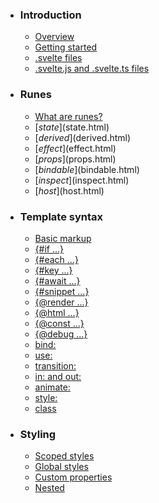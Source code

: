 -   ### Introduction
    
    -   [Overview](overview.html)
    -   [Getting started](getting-started.html)
    -   [.svelte files](svelte-files.html)
    -   [.svelte.js and .svelte.ts files](svelte-js-files.html)
-   ### Runes
    
    -   [What are runes?](what-are-runes.html)
    -   [$state]($state.html)
    -   [$derived]($derived.html)
    -   [$effect]($effect.html)
    -   [$props]($props.html)
    -   [$bindable]($bindable.html)
    -   [$inspect]($inspect.html)
    -   [$host]($host.html)
-   ### Template syntax
    
    -   [Basic markup](basic-markup.html)
    -   [{#if ...}](if.html)
    -   [{#each ...}](each.html)
    -   [{#key ...}](key.html)
    -   [{#await ...}](await.html)
    -   [{#snippet ...}](snippet.html)
    -   [{@render ...}](@render.html)
    -   [{@html ...}](@html.html)
    -   [{@const ...}](@const.html)
    -   [{@debug ...}](@debug.html)
    -   [bind:](bind.html)
    -   [use:](use.html)
    -   [transition:](transition.html)
    -   [in: and out:](in-and-out.html)
    -   [animate:](animate.html)
    -   [style:](style.html)
    -   [class](class.html)
-   ### Styling
    
    -   [Scoped styles](scoped-styles.html)
    -   [Global styles](global-styles.html)
    -   [Custom properties](custom-properties.html)
    -   [Nested <style> elements](nested-style-elements.html)
-   ### Special elements
    
    -   [<svelte:boundary>](svelte-boundary.html)
    -   [<svelte:window>](svelte-window.html)
    -   [<svelte:document>](svelte-document.html)
    -   [<svelte:body>](svelte-body.html)
    -   [<svelte:head>](svelte-head.html)
    -   [<svelte:element>](svelte-element.html)
    -   [<svelte:options>](svelte-options.html)
-   ### Runtime
    
    -   [Stores](stores.html)
    -   [Context](context.html)
    -   [Lifecycle hooks](lifecycle-hooks.html)
    -   [Imperative component API](imperative-component-api.html)
-   ### Misc
    
    -   [Testing](testing.html)
    -   [TypeScript](typescript.html)
    -   [Custom elements](custom-elements.html)
    -   [Svelte 4 migration guide](v4-migration-guide.html)
    -   [Svelte 5 migration guide](v5-migration-guide.html)
    -   [Frequently asked questions](faq.html)
-   ### Reference
    
    -   [svelte](svelte.html)
    -   [svelte/action](svelte-action.html)
    -   [svelte/animate](svelte-animate.html)
    -   [svelte/compiler](svelte-compiler.html)
    -   [svelte/easing](svelte-easing.html)
    -   [svelte/events](svelte-events.html)
    -   [svelte/legacy](svelte-legacy.html)
    -   [svelte/motion](svelte-motion.html)
    -   [svelte/reactivity/window](svelte-reactivity-window.html)
    -   [svelte/reactivity](svelte-reactivity.html)
    -   [svelte/server](svelte-server.html)
    -   [svelte/store](svelte-store.html)
    -   [svelte/transition](svelte-transition.html)
    -   [Compiler errors](compiler-errors.html)
    -   [Compiler warnings](compiler-warnings.html)
    -   [Runtime errors](runtime-errors.html)
    -   [Runtime warnings](runtime-warnings.html)
-   ### Legacy APIs
    
    -   [Overview](legacy-overview.html)
    -   [Reactive let/var declarations](legacy-let.html)
    -   [Reactive $: statements](legacy-reactive-assignments.html)
    -   [export let](legacy-export-let.html)
    -   [$$props and $$restProps](legacy-$$props-and-$$restProps.html)
    -   [on:](legacy-on.html)
    -   [<slot>](legacy-slots.html)
    -   [$$slots](legacy-$$slots.html)
    -   [<svelte:fragment>](legacy-svelte-fragment.html)
    -   [<svelte:component>](legacy-svelte-component.html)
    -   [<svelte:self>](legacy-svelte-self.html)
    -   [Imperative component API](legacy-component-api.html)

SvelteMisc

# Svelte 4 migration guide

### On this page

-   [Svelte 4 migration guide](v4-migration-guide.html)
-   [Minimum version requirements](v4-migration-guide.html#Minimum-version-requirements)
-   [Browser conditions for bundlers](v4-migration-guide.html#Browser-conditions-for-bundlers)
-   [Removal of CJS related output](v4-migration-guide.html#Removal-of-CJS-related-output)
-   [Stricter types for Svelte functions](v4-migration-guide.html#Stricter-types-for-Svelte-functions)
-   [Custom Elements with Svelte](v4-migration-guide.html#Custom-Elements-with-Svelte)
-   [SvelteComponentTyped is deprecated](v4-migration-guide.html#SvelteComponentTyped-is-deprecated)
-   [Transitions are local by default](v4-migration-guide.html#Transitions-are-local-by-default)
-   [Default slot bindings](v4-migration-guide.html#Default-slot-bindings)
-   [Preprocessors](v4-migration-guide.html#Preprocessors)
-   [New eslint package](v4-migration-guide.html#New-eslint-package)
-   [Other breaking changes](v4-migration-guide.html#Other-breaking-changes)

This migration guide provides an overview of how to migrate from Svelte version 3 to 4. See the linked PRs for more details about each change. Use the migration script to migrate some of these automatically: `npx svelte-migrate@latest svelte-4`

If you’re a library author, consider whether to only support Svelte 4 or if it’s possible to support Svelte 3 too. Since most of the breaking changes don’t affect many people, this may be easily possible. Also remember to update the version range in your `peerDependencies`.

## Minimum version requirements[](v4-migration-guide.html#Minimum-version-requirements)

-   Upgrade to Node 16 or higher. Earlier versions are no longer supported. ([#8566](https://github.com/sveltejs/svelte/issues/8566))
-   If you are using SvelteKit, upgrade to 1.20.4 or newer ([sveltejs/kit#10172](https://github.com/sveltejs/kit/pull/10172))
-   If you are using Vite without SvelteKit, upgrade to `vite-plugin-svelte` 2.4.1 or newer ([#8516](https://github.com/sveltejs/svelte/issues/8516))
-   If you are using webpack, upgrade to webpack 5 or higher and `svelte-loader` 3.1.8 or higher. Earlier versions are no longer supported. ([#8515](https://github.com/sveltejs/svelte/issues/8515), [198dbcf](https://github.com/sveltejs/svelte/commit/198dbcf))
-   If you are using Rollup, upgrade to `rollup-plugin-svelte` 7.1.5 or higher ([198dbcf](https://github.com/sveltejs/svelte/commit/198dbcf))
-   If you are using TypeScript, upgrade to TypeScript 5 or higher. Lower versions might still work, but no guarantees are made about that. ([#8488](https://github.com/sveltejs/svelte/issues/8488))

## Browser conditions for bundlers[](v4-migration-guide.html#Browser-conditions-for-bundlers)

Bundlers must now specify the `browser` condition when building a frontend bundle for the browser. SvelteKit and Vite will handle this automatically for you. If you’re using any others, you may observe lifecycle callbacks such as `onMount` not get called and you’ll need to update the module resolution configuration.

-   For Rollup this is done within the `@rollup/plugin-node-resolve` plugin by setting `browser: true` in its options. See the [`rollup-plugin-svelte`](https://github.com/sveltejs/rollup-plugin-svelte/#usage) documentation for more details
-   For webpack this is done by adding `"browser"` to the `conditionNames` array. You may also have to update your `alias` config, if you have set it. See the [`svelte-loader`](https://github.com/sveltejs/svelte-loader#usage) documentation for more details

([#8516](https://github.com/sveltejs/svelte/issues/8516))

## Removal of CJS related output[](v4-migration-guide.html#Removal-of-CJS-related-output)

Svelte no longer supports the CommonJS (CJS) format for compiler output and has also removed the `svelte/register` hook and the CJS runtime version. If you need to stay on the CJS output format, consider using a bundler to convert Svelte’s ESM output to CJS in a post-build step. ([#8613](https://github.com/sveltejs/svelte/issues/8613))

## Stricter types for Svelte functions[](v4-migration-guide.html#Stricter-types-for-Svelte-functions)

There are now stricter types for `createEventDispatcher`, `Action`, `ActionReturn`, and `onMount`:

-   `createEventDispatcher` now supports specifying that a payload is optional, required, or non-existent, and the call sites are checked accordingly ([#7224](https://github.com/sveltejs/svelte/issues/7224))

import { `function createEventDispatcher<EventMap extends Record<string, any> = any>(): EventDispatcher<EventMap>`

Creates an event dispatcher that can be used to dispatch [component events](legacy-on.html#Component-events).
Event dispatchers are functions that can take two arguments: `name` and `detail`.

Component events created with `createEventDispatcher` create a
[CustomEvent](https://developer.mozilla.org/en-US/docs/Web/API/CustomEvent).
These events do not [bubble](https://developer.mozilla.org/en-US/docs/Learn/JavaScript/Building_blocks/Events#Event_bubbling_and_capture).
The `detail` argument corresponds to the [CustomEvent.detail](https://developer.mozilla.org/en-US/docs/Web/API/CustomEvent/detail)
property and can contain any type of data.

The event dispatcher can be typed to narrow the allowed event names and the type of the `detail` argument:

const dispatch = createEventDispatcher&#x3C;{
 loaded: never; // does not take a detail argument
 change: string; // takes a detail argument of type string, which is required
 optional: number | null; // takes an optional detail argument of type number
}>();

@deprecatedUse callback props and/or the `$host()` rune instead — see [migration guide](v5-migration-guide.html#Event-changes-Component-events)

createEventDispatcher } from 'svelte';
const `const dispatch: EventDispatcher<{     optional: number | null;     required: string;     noArgument: null; }>`dispatch = `createEventDispatcher<{     optional: number | null;     required: string;     noArgument: null; }>(): EventDispatcher<{     optional: number | null;     required: string;     noArgument: null; }>`

Creates an event dispatcher that can be used to dispatch [component events](legacy-on.html#Component-events).
Event dispatchers are functions that can take two arguments: `name` and `detail`.

Component events created with `createEventDispatcher` create a
[CustomEvent](https://developer.mozilla.org/en-US/docs/Web/API/CustomEvent).
These events do not [bubble](https://developer.mozilla.org/en-US/docs/Learn/JavaScript/Building_blocks/Events#Event_bubbling_and_capture).
The `detail` argument corresponds to the [CustomEvent.detail](https://developer.mozilla.org/en-US/docs/Web/API/CustomEvent/detail)
property and can contain any type of data.

The event dispatcher can be typed to narrow the allowed event names and the type of the `detail` argument:

const dispatch = createEventDispatcher&#x3C;{
 loaded: never; // does not take a detail argument
 change: string; // takes a detail argument of type string, which is required
 optional: number | null; // takes an optional detail argument of type number
}>();

@deprecatedUse callback props and/or the `$host()` rune instead — see [migration guide](v5-migration-guide.html#Event-changes-Component-events)

createEventDispatcher<{
	`optional: number | null`optional: number | null;
	`required: string`required: string;
	`noArgument: null`noArgument: null;
}>();
// Svelte version 3:
`const dispatch: EventDispatcher <"optional">(type: "optional", parameter?: number | null | undefined, options?: DispatchOptions | undefined) => boolean`dispatch('optional');
`const dispatch: EventDispatcher <"required">(type: "required", parameter: string, options?: DispatchOptions | undefined) => boolean`dispatch('required'); // I can still omit the detail argument
`const dispatch: EventDispatcher <"noArgument">(type: "noArgument", parameter?: null | undefined, options?: DispatchOptions | undefined) => boolean`dispatch('noArgument', 'surprise'); // I can still add a detail argument
// Svelte version 4 using TypeScript strict mode:
`const dispatch: EventDispatcher <"optional">(type: "optional", parameter?: number | null | undefined, options?: DispatchOptions | undefined) => boolean`dispatch('optional');
`const dispatch: EventDispatcher <"required">(type: "required", parameter: string, options?: DispatchOptions | undefined) => boolean`dispatch('required'); // error, missing argument
`const dispatch: EventDispatcher <"noArgument">(type: "noArgument", parameter?: null | undefined, options?: DispatchOptions | undefined) => boolean`dispatch('noArgument', 'surprise'); // error, cannot pass an argument

-   `Action` and `ActionReturn` have a default parameter type of `undefined` now, which means you need to type the generic if you want to specify that this action receives a parameter. The migration script will migrate this automatically ([#7442](https://github.com/sveltejs/svelte/pull/7442))

const action: Action = (node, params) => { ... } // this is now an error if you use params in any way
const `const action: Action<HTMLElement, string>`action: `type Action = /*unresolved*/ any`Action<HTMLElement, string> = (`node: any`node, `params: any`params) => { ... } // params is of type string

-   `onMount` now shows a type error if you return a function asynchronously from it, because this is likely a bug in your code where you expect the callback to be called on destroy, which it will only do for synchronously returned functions ([#8136](https://github.com/sveltejs/svelte/issues/8136))

// Example where this change reveals an actual bug
onMount(
	// someCleanup() not called because function handed to onMount is async
	async () => {
		const something = await foo();
           	// someCleanup() is called because function handed to onMount is sync
	() => {
		foo().then(`something: any`something => {...});
		// ...
		return () => someCleanup();
	}
);

## Custom Elements with Svelte[](v4-migration-guide.html#Custom-Elements-with-Svelte)

The creation of custom elements with Svelte has been overhauled and significantly improved. The `tag` option is deprecated in favor of the new `customElement` option:

<svelte:options tag="my-component" />
<svelte:options customElement="my-component" />

This change was made to allow [more configurability](custom-elements.html#Component-options) for advanced use cases. The migration script will adjust your code automatically. The update timing of properties has changed slightly as well. ([#8457](https://github.com/sveltejs/svelte/issues/8457))

## SvelteComponentTyped is deprecated[](v4-migration-guide.html#SvelteComponentTyped-is-deprecated)

`SvelteComponentTyped` is deprecated, as `SvelteComponent` now has all its typing capabilities. Replace all instances of `SvelteComponentTyped` with `SvelteComponent`.

import { SvelteComponentTyped } from 'svelte';
import { `class SvelteComponent<Props extends Record<string, any> = Record<string, any>, Events extends Record<string, any> = any, Slots extends Record<string, any> = any>`

This was the base class for Svelte components in Svelte 4. Svelte 5+ components
are completely different under the hood. For typing, use `Component` instead.
To instantiate components, use `mount` instead.
See [migration guide](v5-migration-guide.html#Components-are-no-longer-classes) for more info.

SvelteComponent } from 'svelte';
export class Foo extends SvelteComponentTyped<{ aProp: string }> {}
export class `class Foo`Foo extends `class SvelteComponent<Props extends Record<string, any> = Record<string, any>, Events extends Record<string, any> = any, Slots extends Record<string, any> = any>`

This was the base class for Svelte components in Svelte 4. Svelte 5+ components
are completely different under the hood. For typing, use `Component` instead.
To instantiate components, use `mount` instead.
See [migration guide](v5-migration-guide.html#Components-are-no-longer-classes) for more info.

SvelteComponent<{ `aProp: string`aProp: string }> {}

If you have used `SvelteComponent` as the component instance type previously, you may see a somewhat opaque type error now, which is solved by changing `: typeof SvelteComponent` to `: typeof SvelteComponent<any>`.

<script>
	import ComponentA from './ComponentA.svelte';
	import ComponentB from './ComponentB.svelte';
	import { SvelteComponent } from 'svelte';
	let component: typeof SvelteComponent<any>;
	function choseRandomly() {
		component = Math.random() > 0.5 ? ComponentA : ComponentB;
	}
</script>
<button on:click={choseRandomly}>random</button>
<svelte:element this={component} />

The migration script will do both automatically for you. ([#8512](https://github.com/sveltejs/svelte/issues/8512))

## Transitions are local by default[](v4-migration-guide.html#Transitions-are-local-by-default)

Transitions are now local by default to prevent confusion around page navigations. “local” means that a transition will not play if it’s within a nested control flow block (`each/if/await/key`) and not the direct parent block but a block above it is created/destroyed. In the following example, the `slide` intro animation will only play when `success` goes from `false` to `true`, but it will *not* play when `show` goes from `false` to `true`:

{#if show}
	...
	{#if success}
		<p in:slide>Success</p>
	{/each}
{/if}

To make transitions global, add the `|global` modifier - then they will play when *any* control flow block above is created/destroyed. The migration script will do this automatically for you. ([#6686](https://github.com/sveltejs/svelte/issues/6686))

## Default slot bindings[](v4-migration-guide.html#Default-slot-bindings)

Default slot bindings are no longer exposed to named slots and vice versa:

<script>
	import Nested from './Nested.svelte';
</script>
<Nested let:count>
	<p>
		count in default slot - is available: {count}
	</p>
	<p slot="bar">
		count in bar slot - is not available: {count}
	</p>
</Nested>

This makes slot bindings more consistent as the behavior is undefined when for example the default slot is from a list and the named slot is not. ([#6049](https://github.com/sveltejs/svelte/issues/6049))

## Preprocessors[](v4-migration-guide.html#Preprocessors)

The order in which preprocessors are applied has changed. Now, preprocessors are executed in order, and within one group, the order is markup, script, style.

import { `function preprocess(source: string, preprocessor: PreprocessorGroup | PreprocessorGroup[], options?: {     filename?: string; } | undefined): Promise<Processed>`

The preprocess function provides convenient hooks for arbitrarily transforming component source code.
For example, it can be used to convert a `&#x3C;style lang="sass">` block into vanilla CSS.

preprocess } from 'svelte/compiler';
const { `const code: string`

The new code

code } = await `function preprocess(source: string, preprocessor: PreprocessorGroup | PreprocessorGroup[], options?: {     filename?: string; } | undefined): Promise<Processed>`

The preprocess function provides convenient hooks for arbitrarily transforming component source code.
For example, it can be used to convert a `&#x3C;style lang="sass">` block into vanilla CSS.

preprocess(
	source,
	[
		{
			`PreprocessorGroup.markup?: MarkupPreprocessor | undefined`markup: () => {
				`var console: Console`

The `console` module provides a simple debugging console that is similar to the
JavaScript console mechanism provided by web browsers.

The module exports two specific components:

-   A `Console` class with methods such as `console.log()`, `console.error()` and `console.warn()` that can be used to write to any Node.js stream.
-   A global `console` instance configured to write to [`process.stdout`](https://nodejs.org/docs/latest-v20.x/api/process.html#processstdout) and
    [`process.stderr`](https://nodejs.org/docs/latest-v20.x/api/process.html#processstderr). The global `console` can be used without calling `require('console')`.

***Warning***: The global console object’s methods are neither consistently
synchronous like the browser APIs they resemble, nor are they consistently
asynchronous like all other Node.js streams. See the [`note on process I/O`](https://nodejs.org/docs/latest-v20.x/api/process.html#a-note-on-process-io) for
more information.

Example using the global `console`:

console.log('hello world');
// Prints: hello world, to stdout
console.log('hello %s', 'world');
// Prints: hello world, to stdout
console.error(new Error('Whoops, something bad happened'));
// Prints error message and stack trace to stderr:
//   Error: Whoops, something bad happened
//     at [eval]:5:15
//     at Script.runInThisContext (node:vm:132:18)
//     at Object.runInThisContext (node:vm:309:38)
//     at node:internal/process/execution:77:19
//     at [eval]-wrapper:6:22
//     at evalScript (node:internal/process/execution:76:60)
//     at node:internal/main/eval_string:23:3
const name = 'Will Robinson';
console.warn(`Danger ${name}! Danger!`);
// Prints: Danger Will Robinson! Danger!, to stderr

Example using the `Console` class:

const out = getStreamSomehow();
const err = getStreamSomehow();
const myConsole = new console.Console(out, err);
myConsole.log('hello world');
// Prints: hello world, to out
myConsole.log('hello %s', 'world');
// Prints: hello world, to out
myConsole.error(new Error('Whoops, something bad happened'));
// Prints: [Error: Whoops, something bad happened], to err
const name = 'Will Robinson';
myConsole.warn(`Danger ${name}! Danger!`);
// Prints: Danger Will Robinson! Danger!, to err

@see[source](https://github.com/nodejs/node/blob/v20.11.1/lib/console.js)

console.`Console.log(message?: any, ...optionalParams: any[]): void (+1 overload)`

Prints to `stdout` with newline. Multiple arguments can be passed, with the
first used as the primary message and all additional used as substitution
values similar to [`printf(3)`](http://man7.org/linux/man-pages/man3/printf.3.html)
(the arguments are all passed to [`util.format()`](https://nodejs.org/docs/latest-v20.x/api/util.html#utilformatformat-args)).

const count = 5;
console.log('count: %d', count);
// Prints: count: 5, to stdout
console.log('count:', count);
// Prints: count: 5, to stdout

See [`util.format()`](https://nodejs.org/docs/latest-v20.x/api/util.html#utilformatformat-args) for more information.

@sincev0.1.100

log('markup-1');
			},
			`PreprocessorGroup.script?: Preprocessor | undefined`script: () => {
				`var console: Console`

The `console` module provides a simple debugging console that is similar to the
JavaScript console mechanism provided by web browsers.

The module exports two specific components:

-   A `Console` class with methods such as `console.log()`, `console.error()` and `console.warn()` that can be used to write to any Node.js stream.
-   A global `console` instance configured to write to [`process.stdout`](https://nodejs.org/docs/latest-v20.x/api/process.html#processstdout) and
    [`process.stderr`](https://nodejs.org/docs/latest-v20.x/api/process.html#processstderr). The global `console` can be used without calling `require('console')`.

***Warning***: The global console object’s methods are neither consistently
synchronous like the browser APIs they resemble, nor are they consistently
asynchronous like all other Node.js streams. See the [`note on process I/O`](https://nodejs.org/docs/latest-v20.x/api/process.html#a-note-on-process-io) for
more information.

Example using the global `console`:

console.log('hello world');
// Prints: hello world, to stdout
console.log('hello %s', 'world');
// Prints: hello world, to stdout
console.error(new Error('Whoops, something bad happened'));
// Prints error message and stack trace to stderr:
//   Error: Whoops, something bad happened
//     at [eval]:5:15
//     at Script.runInThisContext (node:vm:132:18)
//     at Object.runInThisContext (node:vm:309:38)
//     at node:internal/process/execution:77:19
//     at [eval]-wrapper:6:22
//     at evalScript (node:internal/process/execution:76:60)
//     at node:internal/main/eval_string:23:3
const name = 'Will Robinson';
console.warn(`Danger ${name}! Danger!`);
// Prints: Danger Will Robinson! Danger!, to stderr

Example using the `Console` class:

const out = getStreamSomehow();
const err = getStreamSomehow();
const myConsole = new console.Console(out, err);
myConsole.log('hello world');
// Prints: hello world, to out
myConsole.log('hello %s', 'world');
// Prints: hello world, to out
myConsole.error(new Error('Whoops, something bad happened'));
// Prints: [Error: Whoops, something bad happened], to err
const name = 'Will Robinson';
myConsole.warn(`Danger ${name}! Danger!`);
// Prints: Danger Will Robinson! Danger!, to err

@see[source](https://github.com/nodejs/node/blob/v20.11.1/lib/console.js)

console.`Console.log(message?: any, ...optionalParams: any[]): void (+1 overload)`

Prints to `stdout` with newline. Multiple arguments can be passed, with the
first used as the primary message and all additional used as substitution
values similar to [`printf(3)`](http://man7.org/linux/man-pages/man3/printf.3.html)
(the arguments are all passed to [`util.format()`](https://nodejs.org/docs/latest-v20.x/api/util.html#utilformatformat-args)).

const count = 5;
console.log('count: %d', count);
// Prints: count: 5, to stdout
console.log('count:', count);
// Prints: count: 5, to stdout

See [`util.format()`](https://nodejs.org/docs/latest-v20.x/api/util.html#utilformatformat-args) for more information.

@sincev0.1.100

log('script-1');
			},
			`PreprocessorGroup.style?: Preprocessor | undefined`style: () => {
				`var console: Console`

The `console` module provides a simple debugging console that is similar to the
JavaScript console mechanism provided by web browsers.

The module exports two specific components:

-   A `Console` class with methods such as `console.log()`, `console.error()` and `console.warn()` that can be used to write to any Node.js stream.
-   A global `console` instance configured to write to [`process.stdout`](https://nodejs.org/docs/latest-v20.x/api/process.html#processstdout) and
    [`process.stderr`](https://nodejs.org/docs/latest-v20.x/api/process.html#processstderr). The global `console` can be used without calling `require('console')`.

***Warning***: The global console object’s methods are neither consistently
synchronous like the browser APIs they resemble, nor are they consistently
asynchronous like all other Node.js streams. See the [`note on process I/O`](https://nodejs.org/docs/latest-v20.x/api/process.html#a-note-on-process-io) for
more information.

Example using the global `console`:

console.log('hello world');
// Prints: hello world, to stdout
console.log('hello %s', 'world');
// Prints: hello world, to stdout
console.error(new Error('Whoops, something bad happened'));
// Prints error message and stack trace to stderr:
//   Error: Whoops, something bad happened
//     at [eval]:5:15
//     at Script.runInThisContext (node:vm:132:18)
//     at Object.runInThisContext (node:vm:309:38)
//     at node:internal/process/execution:77:19
//     at [eval]-wrapper:6:22
//     at evalScript (node:internal/process/execution:76:60)
//     at node:internal/main/eval_string:23:3
const name = 'Will Robinson';
console.warn(`Danger ${name}! Danger!`);
// Prints: Danger Will Robinson! Danger!, to stderr

Example using the `Console` class:

const out = getStreamSomehow();
const err = getStreamSomehow();
const myConsole = new console.Console(out, err);
myConsole.log('hello world');
// Prints: hello world, to out
myConsole.log('hello %s', 'world');
// Prints: hello world, to out
myConsole.error(new Error('Whoops, something bad happened'));
// Prints: [Error: Whoops, something bad happened], to err
const name = 'Will Robinson';
myConsole.warn(`Danger ${name}! Danger!`);
// Prints: Danger Will Robinson! Danger!, to err

@see[source](https://github.com/nodejs/node/blob/v20.11.1/lib/console.js)

console.`Console.log(message?: any, ...optionalParams: any[]): void (+1 overload)`

Prints to `stdout` with newline. Multiple arguments can be passed, with the
first used as the primary message and all additional used as substitution
values similar to [`printf(3)`](http://man7.org/linux/man-pages/man3/printf.3.html)
(the arguments are all passed to [`util.format()`](https://nodejs.org/docs/latest-v20.x/api/util.html#utilformatformat-args)).

const count = 5;
console.log('count: %d', count);
// Prints: count: 5, to stdout
console.log('count:', count);
// Prints: count: 5, to stdout

See [`util.format()`](https://nodejs.org/docs/latest-v20.x/api/util.html#utilformatformat-args) for more information.

@sincev0.1.100

log('style-1');
			}
		},
		{
			`PreprocessorGroup.markup?: MarkupPreprocessor | undefined`markup: () => {
				`var console: Console`

The `console` module provides a simple debugging console that is similar to the
JavaScript console mechanism provided by web browsers.

The module exports two specific components:

-   A `Console` class with methods such as `console.log()`, `console.error()` and `console.warn()` that can be used to write to any Node.js stream.
-   A global `console` instance configured to write to [`process.stdout`](https://nodejs.org/docs/latest-v20.x/api/process.html#processstdout) and
    [`process.stderr`](https://nodejs.org/docs/latest-v20.x/api/process.html#processstderr). The global `console` can be used without calling `require('console')`.

***Warning***: The global console object’s methods are neither consistently
synchronous like the browser APIs they resemble, nor are they consistently
asynchronous like all other Node.js streams. See the [`note on process I/O`](https://nodejs.org/docs/latest-v20.x/api/process.html#a-note-on-process-io) for
more information.

Example using the global `console`:

console.log('hello world');
// Prints: hello world, to stdout
console.log('hello %s', 'world');
// Prints: hello world, to stdout
console.error(new Error('Whoops, something bad happened'));
// Prints error message and stack trace to stderr:
//   Error: Whoops, something bad happened
//     at [eval]:5:15
//     at Script.runInThisContext (node:vm:132:18)
//     at Object.runInThisContext (node:vm:309:38)
//     at node:internal/process/execution:77:19
//     at [eval]-wrapper:6:22
//     at evalScript (node:internal/process/execution:76:60)
//     at node:internal/main/eval_string:23:3
const name = 'Will Robinson';
console.warn(`Danger ${name}! Danger!`);
// Prints: Danger Will Robinson! Danger!, to stderr

Example using the `Console` class:

const out = getStreamSomehow();
const err = getStreamSomehow();
const myConsole = new console.Console(out, err);
myConsole.log('hello world');
// Prints: hello world, to out
myConsole.log('hello %s', 'world');
// Prints: hello world, to out
myConsole.error(new Error('Whoops, something bad happened'));
// Prints: [Error: Whoops, something bad happened], to err
const name = 'Will Robinson';
myConsole.warn(`Danger ${name}! Danger!`);
// Prints: Danger Will Robinson! Danger!, to err

@see[source](https://github.com/nodejs/node/blob/v20.11.1/lib/console.js)

console.`Console.log(message?: any, ...optionalParams: any[]): void (+1 overload)`

Prints to `stdout` with newline. Multiple arguments can be passed, with the
first used as the primary message and all additional used as substitution
values similar to [`printf(3)`](http://man7.org/linux/man-pages/man3/printf.3.html)
(the arguments are all passed to [`util.format()`](https://nodejs.org/docs/latest-v20.x/api/util.html#utilformatformat-args)).

const count = 5;
console.log('count: %d', count);
// Prints: count: 5, to stdout
console.log('count:', count);
// Prints: count: 5, to stdout

See [`util.format()`](https://nodejs.org/docs/latest-v20.x/api/util.html#utilformatformat-args) for more information.

@sincev0.1.100

log('markup-2');
			},
			`PreprocessorGroup.script?: Preprocessor | undefined`script: () => {
				`var console: Console`

The `console` module provides a simple debugging console that is similar to the
JavaScript console mechanism provided by web browsers.

The module exports two specific components:

-   A `Console` class with methods such as `console.log()`, `console.error()` and `console.warn()` that can be used to write to any Node.js stream.
-   A global `console` instance configured to write to [`process.stdout`](https://nodejs.org/docs/latest-v20.x/api/process.html#processstdout) and
    [`process.stderr`](https://nodejs.org/docs/latest-v20.x/api/process.html#processstderr). The global `console` can be used without calling `require('console')`.

***Warning***: The global console object’s methods are neither consistently
synchronous like the browser APIs they resemble, nor are they consistently
asynchronous like all other Node.js streams. See the [`note on process I/O`](https://nodejs.org/docs/latest-v20.x/api/process.html#a-note-on-process-io) for
more information.

Example using the global `console`:

console.log('hello world');
// Prints: hello world, to stdout
console.log('hello %s', 'world');
// Prints: hello world, to stdout
console.error(new Error('Whoops, something bad happened'));
// Prints error message and stack trace to stderr:
//   Error: Whoops, something bad happened
//     at [eval]:5:15
//     at Script.runInThisContext (node:vm:132:18)
//     at Object.runInThisContext (node:vm:309:38)
//     at node:internal/process/execution:77:19
//     at [eval]-wrapper:6:22
//     at evalScript (node:internal/process/execution:76:60)
//     at node:internal/main/eval_string:23:3
const name = 'Will Robinson';
console.warn(`Danger ${name}! Danger!`);
// Prints: Danger Will Robinson! Danger!, to stderr

Example using the `Console` class:

const out = getStreamSomehow();
const err = getStreamSomehow();
const myConsole = new console.Console(out, err);
myConsole.log('hello world');
// Prints: hello world, to out
myConsole.log('hello %s', 'world');
// Prints: hello world, to out
myConsole.error(new Error('Whoops, something bad happened'));
// Prints: [Error: Whoops, something bad happened], to err
const name = 'Will Robinson';
myConsole.warn(`Danger ${name}! Danger!`);
// Prints: Danger Will Robinson! Danger!, to err

@see[source](https://github.com/nodejs/node/blob/v20.11.1/lib/console.js)

console.`Console.log(message?: any, ...optionalParams: any[]): void (+1 overload)`

Prints to `stdout` with newline. Multiple arguments can be passed, with the
first used as the primary message and all additional used as substitution
values similar to [`printf(3)`](http://man7.org/linux/man-pages/man3/printf.3.html)
(the arguments are all passed to [`util.format()`](https://nodejs.org/docs/latest-v20.x/api/util.html#utilformatformat-args)).

const count = 5;
console.log('count: %d', count);
// Prints: count: 5, to stdout
console.log('count:', count);
// Prints: count: 5, to stdout

See [`util.format()`](https://nodejs.org/docs/latest-v20.x/api/util.html#utilformatformat-args) for more information.

@sincev0.1.100

log('script-2');
			},
			`PreprocessorGroup.style?: Preprocessor | undefined`style: () => {
				`var console: Console`

The `console` module provides a simple debugging console that is similar to the
JavaScript console mechanism provided by web browsers.

The module exports two specific components:

-   A `Console` class with methods such as `console.log()`, `console.error()` and `console.warn()` that can be used to write to any Node.js stream.
-   A global `console` instance configured to write to [`process.stdout`](https://nodejs.org/docs/latest-v20.x/api/process.html#processstdout) and
    [`process.stderr`](https://nodejs.org/docs/latest-v20.x/api/process.html#processstderr). The global `console` can be used without calling `require('console')`.

***Warning***: The global console object’s methods are neither consistently
synchronous like the browser APIs they resemble, nor are they consistently
asynchronous like all other Node.js streams. See the [`note on process I/O`](https://nodejs.org/docs/latest-v20.x/api/process.html#a-note-on-process-io) for
more information.

Example using the global `console`:

console.log('hello world');
// Prints: hello world, to stdout
console.log('hello %s', 'world');
// Prints: hello world, to stdout
console.error(new Error('Whoops, something bad happened'));
// Prints error message and stack trace to stderr:
//   Error: Whoops, something bad happened
//     at [eval]:5:15
//     at Script.runInThisContext (node:vm:132:18)
//     at Object.runInThisContext (node:vm:309:38)
//     at node:internal/process/execution:77:19
//     at [eval]-wrapper:6:22
//     at evalScript (node:internal/process/execution:76:60)
//     at node:internal/main/eval_string:23:3
const name = 'Will Robinson';
console.warn(`Danger ${name}! Danger!`);
// Prints: Danger Will Robinson! Danger!, to stderr

Example using the `Console` class:

const out = getStreamSomehow();
const err = getStreamSomehow();
const myConsole = new console.Console(out, err);
myConsole.log('hello world');
// Prints: hello world, to out
myConsole.log('hello %s', 'world');
// Prints: hello world, to out
myConsole.error(new Error('Whoops, something bad happened'));
// Prints: [Error: Whoops, something bad happened], to err
const name = 'Will Robinson';
myConsole.warn(`Danger ${name}! Danger!`);
// Prints: Danger Will Robinson! Danger!, to err

@see[source](https://github.com/nodejs/node/blob/v20.11.1/lib/console.js)

console.`Console.log(message?: any, ...optionalParams: any[]): void (+1 overload)`

Prints to `stdout` with newline. Multiple arguments can be passed, with the
first used as the primary message and all additional used as substitution
values similar to [`printf(3)`](http://man7.org/linux/man-pages/man3/printf.3.html)
(the arguments are all passed to [`util.format()`](https://nodejs.org/docs/latest-v20.x/api/util.html#utilformatformat-args)).

const count = 5;
console.log('count: %d', count);
// Prints: count: 5, to stdout
console.log('count:', count);
// Prints: count: 5, to stdout

See [`util.format()`](https://nodejs.org/docs/latest-v20.x/api/util.html#utilformatformat-args) for more information.

@sincev0.1.100

log('style-2');
			}
		}
	],
	{
		`filename?: string | undefined`filename: 'App.svelte'
	}
);
// Svelte 3 logs:
// markup-1
// markup-2
// script-1
// script-2
// style-1
// style-2
// Svelte 4 logs:
// markup-1
// script-1
// style-1
// markup-2
// script-2
// style-2

This could affect you for example if you are using `MDsveX` - in which case you should make sure it comes before any script or style preprocessor.

preprocess: [
	vitePreprocess(),
	mdsvex(mdsvexConfig)
	mdsvex(mdsvexConfig),
	vitePreprocess()
]

Each preprocessor must also have a name. ([#8618](https://github.com/sveltejs/svelte/issues/8618))

## New eslint package[](v4-migration-guide.html#New-eslint-package)

`eslint-plugin-svelte3` is deprecated. It may still work with Svelte 4 but we make no guarantees about that. We recommend switching to our new package [eslint-plugin-svelte](https://github.com/sveltejs/eslint-plugin-svelte). See [this Github post](https://github.com/sveltejs/kit/issues/10242#issuecomment-1610798405) for an instruction how to migrate. Alternatively, you can create a new project using `npm create svelte@latest`, select the eslint (and possibly TypeScript) option and then copy over the related files into your existing project.

## Other breaking changes[](v4-migration-guide.html#Other-breaking-changes)

-   the `inert` attribute is now applied to outroing elements to make them invisible to assistive technology and prevent interaction. ([#8628](https://github.com/sveltejs/svelte/pull/8628))
-   the runtime now uses `classList.toggle(name, boolean)` which may not work in very old browsers. Consider using a [polyfill](https://github.com/eligrey/classList.js) if you need to support these browsers. ([#8629](https://github.com/sveltejs/svelte/issues/8629))
-   the runtime now uses the `CustomEvent` constructor which may not work in very old browsers. Consider using a [polyfill](https://github.com/theftprevention/event-constructor-polyfill/tree/master) if you need to support these browsers. ([#8775](https://github.com/sveltejs/svelte/pull/8775))
-   people implementing their own stores from scratch using the `StartStopNotifier` interface (which is passed to the create function of `writable` etc) from `svelte/store` now need to pass an update function in addition to the set function. This has no effect on people using stores or creating stores using the existing Svelte stores. ([#6750](https://github.com/sveltejs/svelte/issues/6750))
-   `derived` will now throw an error on falsy values instead of stores passed to it. ([#7947](https://github.com/sveltejs/svelte/issues/7947))
-   type definitions for `svelte/internal` were removed to further discourage usage of those internal methods which are not public API. Most of these will likely change for Svelte 5
-   Removal of DOM nodes is now batched which slightly changes its order, which might affect the order of events fired if you’re using a `MutationObserver` on these elements ([#8763](https://github.com/sveltejs/svelte/pull/8763))
-   if you enhanced the global typings through the `svelte.JSX` namespace before, you need to migrate this to use the `svelteHTML` namespace. Similarly if you used the `svelte.JSX` namespace to use type definitions from it, you need to migrate those to use the types from `svelte/elements` instead. You can find more information about what to do [here](https://github.com/sveltejs/language-tools/blob/master/docs/preprocessors/typescript.md#im-getting-deprecation-warnings-for-sveltejsx--i-want-to-migrate-to-the-new-typings)

[Edit this page on GitHub](https://github.com/sveltejs/svelte/edit/main/documentation/docs/07-misc/06-v4-migration-guide.md)

previous next

[Custom elements](custom-elements.html) [Svelte 5 migration guide](v5-migration-guide.html)